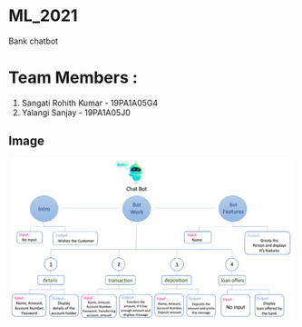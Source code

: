 # ML_2021
Bank chatbot
# Team Members :
1. Sangati Rohith Kumar - 19PA1A05G4
2. Yalangi Sanjay - 19PA1A05J0

## Image
![alt text](https://raw.githubusercontent.com/Sanjay-009/ML_2021/main/Chat%20Bot-1.jpg)
